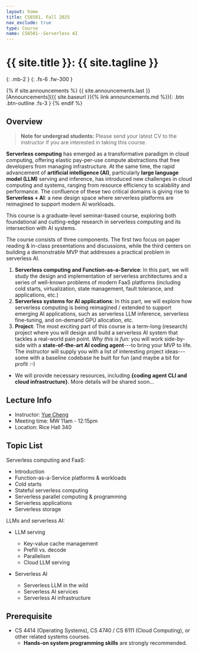 ```yaml
---
layout: home
title: CS6501, Fall 2025
nav_exclude: true
type: Course
name: CS6501--Serverless AI
---
```


# {{ site.title }}: {{ site.tagline }}
{: .mb-2 }
{: .fs-6 .fw-300 }

{% if site.announcements %}
{{ site.announcements.last }}
 [Announcements]({{ site.baseurl }}{% link announcements.md %}){: .btn .btn-outline .fs-3 }
{% endif %}


## Overview

> **Note for undergrad students:**
Please send your latest CV to the instructor if you are interested in
taking this course. 

**Serverless computing** has emerged as a transformative paradigm in
cloud computing, offering elastic pay-per-use compute abstractions
that free developers from managing infrastructure. At the same time,
the rapid advancement of **artificial intelligence (AI)**,
particularly **large language model (LLM)** serving and inference,
has introduced new challenges in cloud computing and systems, ranging
from resource efficiency to scalability and performance. The
confluence of these two critical domains is giving rise to
**Serverless + AI**: a new design space where serverless platforms are
reimagined to support modern AI workloads.


This course is a graduate-level seminar-based course, exploring both
foundational and cutting-edge research in serverless computing and
its intersection with AI systems. 

The course consists of three components. The first two focus on paper
reading & in-class presentations and discussions, while the third
centers on building a demonstrable MVP that addresses a practical
problem in serverless AI.

1. **Serverless computing and Function-as-a-Service**: In this part, we
will study the design and implementation of serverless architectures
and a series of well-known problems of modern FaaS platforms
(including cold starts, virtualization, state management, fault
tolerance, and applications, etc.)
2. **Serverless systems for AI applications**: In this part, we will
explore how serverless computing is being reimagined / extended to
support emerging AI applications, such as serverless LLM inference,
serverless fine-tuning, and on-demand GPU allocation, etc.
3. **Project**: The most exciting part of this course is a term-long
(research) project where you will design and build a serverless AI
system that tackles a real-world pain point. *Why this is fun:* you
will work side-by-side with a **state-of-the-art AI coding
agent**---to bring your MVP to life. The instructor will supply you
with a list of interesting project ideas---some with a baseline
codebase he built for fun (and maybe a bit for profit :-)
  - We will provide necessary resources, including **{coding agent CLI
 and cloud infrastructure}**. More details will be
shared soon... 


## Lecture Info

* Instructor: [Yue Cheng](https://tddg.github.io)
* Meeting time: MW 11am - 12:15pm
* Location: Rice Hall 340


## Topic List

Serverless computing and FaaS:

* Introduction
* Function-as-a-Service platforms & workloads
* Cold starts
* Stateful serverless computing
* Serverless parallel computing & programming
* Serverless applications
* Serverless storage


LLMs and serverless AI:

* LLM serving
  * Key-value cache management
  * Prefill vs. decode
  * Parallelism
  * Cloud LLM serving
  
* Serverless AI
  * Serverless LLM in the wild
  * Serverless AI services
  * Serverless AI infrastructure


## Prerequisite

* CS 4414 (Operating Systems), CS 4740 / CS 6111 (Cloud Computing), or other related systems courses. 
  * **Hands-on system programming skills** are strongly recommended.

